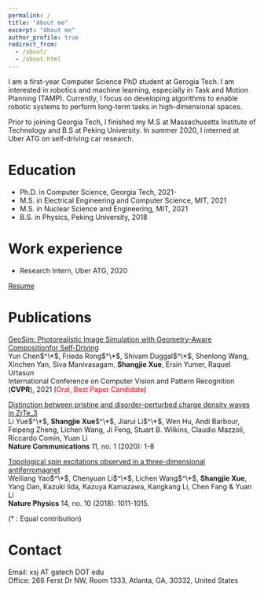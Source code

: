 ```yaml
---
permalink: /
title: "About me"
excerpt: "About me"
author_profile: true
redirect_from: 
  - /about/
  - /about.html
---
```


I am a first-year Computer Science PhD student at Gerogia Tech. I am interested in robotics and machine learning, especially in Task and Motion Planning (TAMP). Currently, I focus on developing algorithms to enable robotic systems to perform long-term tasks in high-dimensional spaces.

Prior to joining Georgia Tech, I finished my M.S at Massachusetts Institute of Technology and B.S at Peking University. In summer 2020, I interned at Uber ATG on self-driving car research.


Education
======
* Ph.D. in Computer Science, Georgia Tech, 2021-
* M.S. in Electrical Engineering and Computer Science, MIT, 2021
* M.S. in Nuclear Science and Engineering, MIT, 2021
* B.S. in Physics, Peking University, 2018

Work experience
======
* Research Intern, Uber ATG, 2020

[Resume](files/resume.pdf)

Publications
======
[GeoSim: Photorealistic Image Simulation with Geometry-Aware Compositionfor Self-Driving](https://arxiv.org/abs/2101.06543) \
Yun Chen$^\*$, Frieda Rong$^\*$, Shivam Duggal$^\*$, Shenlong Wang, Xinchen Yan, Siva Manivasagam, **Shangjie Xue**, Ersin Yumer, Raquel Urtasun \
International Conference on Computer Vision and Pattern Recognition (**CVPR**), 2021 (<span style="color:red">Oral, Best Paper Candidate</span>)


[Distinction between pristine and disorder-perturbed charge density waves in ZrTe$\_3$](https://www.nature.com/articles/s41467-019-13813-y) \
Li Yue$^\*$, **Shangjie Xue**$^\*$, Jiarui Li$^\*$, Wen Hu, Andi Barbour, Feipeng Zheng, Lichen Wang, Ji Feng, Stuart B. Wilkins, Claudio Mazzoli, Riccardo Comin, Yuan Li \
**Nature Communications** 11, no. 1 (2020): 1-8


[Topological spin excitations observed in a three-dimensional antiferromagnet](https://www.nature.com/articles/s41567-018-0213-x) \
Weiliang Yao$^\*$, Chenyuan Li$^\*$, Lichen Wang$^\*$, **Shangjie Xue**, Yang Dan, Kazuki Iida, Kazuya Kamazawa, Kangkang Li, Chen Fang & Yuan Li \
**Nature Physics** 14, no. 10 (2018): 1011-1015. 

 (* : Equal contribution)

Contact
======
Email: xsj AT gatech DOT edu \
Office: 266 Ferst Dr NW, Room 1333, Atlanta, GA, 30332, United States